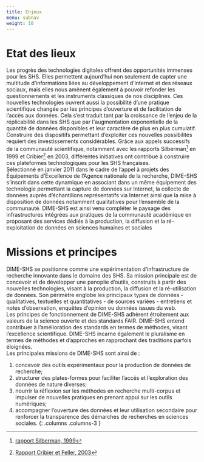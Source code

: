 ```yaml
---
title: Enjeux
menu: subnav
weight: 10
---
```


# Etat des lieux

Les progrès des technologies digitales offrent des opportunités immenses pour les SHS. Elles permettent aujourd’hui non seulement de capter une multitude d’informations liées au développement d’Internet et des réseaux sociaux, mais elles nous amènent également à pouvoir refonder les questionnements et les instruments classiques de nos disciplines. Ces nouvelles technologies ouvrent aussi la possibilité d’une pratique scientifique changée par les principes d’ouverture et de facilitation de l’accès aux données. Cela s’est traduit tant par la croissance de l’enjeu de la réplicabilité dans les SHS que par l'augmentation exponentielle de la quantité de données disponibles et leur caractère de plus en plus cumulatif.<br>
Construire des dispositifs permettant d’exploiter ces nouvelles possibilités requiert des investissements considérables. Grâce aux appels successifs de la communauté scientifique, notamment avec les rapports Silberman[^1] en 1999 et Cribier[^2] en 2003, différentes initiatives ont contribué à construire ces plateformes technologiques pour les SHS françaises.<br>
Sélectionné en janvier 2011 dans le cadre de l’appel à projets des Équipements d’Excellence de l’Agence nationale de la recherche, DIME-SHS s’inscrit dans cette dynamique en associant dans un même équipement des technologie permettant la capture de données sur Internet, la collecte de données auprès d’échantillons représentatifs via Internet ainsi que la mise à disposition de données notamment qualitatives pour l’ensemble de la communauté. DIME-SHS est ainsi venu compléter le paysage des infrastructures intégrées aux pratiques de la communauté académique en proposant des services dédiés à la production, la diffusion et la ré-exploitation de données en sciences humaines et sociales

# Missions et principes

DIME-SHS se positionne comme une expérimentation d’infrastructure de recherche innovante dans le domaine des SHS. Sa mission principale est de concevoir et de développer une panoplie d’outils, construits à partir des nouvelles technologies, visant à la production, la diffusion et la ré-utilisation de données. Son périmètre englobe les principaux types de données - qualitatives, textuelles et quantitatives - de sources variées - entretiens et notes d’observation, enquêtes d’opinion ou données issues du web.<br>
Les principes de fonctionnement de DIME-SHS adhèrent étroitement aux valeurs de la science ouverte et des standards FAIR. DIME-SHS entend contribuer à l’amélioration des standards en termes de méthodes, visant l’excellence scientifique. DIME-SHS incarne également le pluralisme en termes de méthodes et d’approches en rapprochant des traditions parfois éloignées.<br>
Les principales missions de DIME-SHS sont ainsi de :

1. concevoir des outils expérimentaux pour la production de données de recherche;
1. structurer des plates-formes pour faciliter l’accès et l’exploration des données de nature diverses;
1. nourrir la réflexion sur les méthodes en recherche multi-corpus et impulser de nouvelles pratiques en prenant appui sur les outils numériques;
1. accompagner l’ouverture des données et leur utilisation secondaire pour renforcer la transparence des démarches de recherches en sciences sociales.
{: .columns .columns-3 }

[^1]: [rapport Silberman, 1999](http://www.ladocumentationfrancaise.fr/var/storage/rapports-publics/004000935.pdf)
[^2]: [Rapport Cribier et Feller, 2003](http://www.cmtra.org/avec/lib/elfinder-2.0-rc1/files/NOS%20ACTIONS/Publications/Dossiers%20documentaires/Archives%20sonores/techniques%20de%20documentation/CRIBIER_2003_Projet%20de%20conservation%20des%20donn%C3%A9es%20qualitatives%20des%20sciences%20sociales%20recueillies%20en%20France%20aupr%C3%A8s%20de%20la%20soci%C3%A9t%C3%A9%20civile.pdf)

